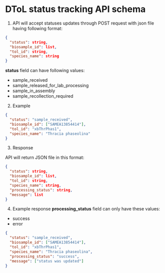 # DToL status tracking API schema

1. API will accept statuses updates through POST request with json file having 
following format:

```json
{
  "status": string,
  "biosample_id": list,
  "tol_id": string,
  "species_name": string
}
```
**status** field can have following values:
- sample_received
- sample_released_for_lab_processing
- sample_in_assembly
- sample_recollection_required
2. Example
```json
{
  "status": "sample_received",
  "biosample_id": ["SAMEA13854414"],
  "tol_id": "xbThrPhas1",
  "species_name": "Thracia phaseolina"
}
```

3. Response

API will return JSON file in this format:
```json
{
  "status": string,
  "biosample_id": list,
  "tol_id": string,
  "species_name": string,
  "processing_status": string,
  "message": list
}
```

4. Example response
**processing_status** field can only have these values:
- success
- error
```json
{
  "status": "sample_received",
  "biosample_id": ["SAMEA13854414"],
  "tol_id": "xbThrPhas1",
  "species_name": "Thracia phaseolina",
  "processing_status": "success",
  "message": ["status was updated"]
}
```